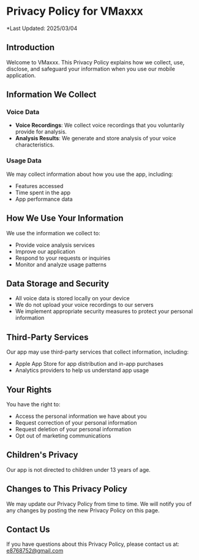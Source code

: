 # Privacy Policy for VMaxxx

*Last Updated: 2025/03/04

## Introduction
Welcome to VMaxxx. This Privacy Policy explains how we collect, use, disclose, and safeguard your information when you use our mobile application.

## Information We Collect
### Voice Data
- **Voice Recordings**: We collect voice recordings that you voluntarily provide for analysis.
- **Analysis Results**: We generate and store analysis of your voice characteristics.

### Usage Data
We may collect information about how you use the app, including:
- Features accessed
- Time spent in the app
- App performance data

## How We Use Your Information
We use the information we collect to:
- Provide voice analysis services
- Improve our application
- Respond to your requests or inquiries
- Monitor and analyze usage patterns

## Data Storage and Security
- All voice data is stored locally on your device
- We do not upload your voice recordings to our servers
- We implement appropriate security measures to protect your personal information

## Third-Party Services
Our app may use third-party services that collect information, including:
- Apple App Store for app distribution and in-app purchases
- Analytics providers to help us understand app usage

## Your Rights
You have the right to:
- Access the personal information we have about you
- Request correction of your personal information
- Request deletion of your personal information
- Opt out of marketing communications

## Children's Privacy
Our app is not directed to children under 13 years of age.

## Changes to This Privacy Policy
We may update our Privacy Policy from time to time. We will notify you of any changes by posting the new Privacy Policy on this page.

## Contact Us
If you have questions about this Privacy Policy, please contact us at:
e8768752@gmail.com
